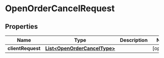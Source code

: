 

# OpenOrderCancelRequest


## Properties

Name | Type | Description | Notes
------------ | ------------- | ------------- | -------------
**clientRequest** | [**List&lt;OpenOrderCancelType&gt;**](OpenOrderCancelType.md) |  |  [optional]



